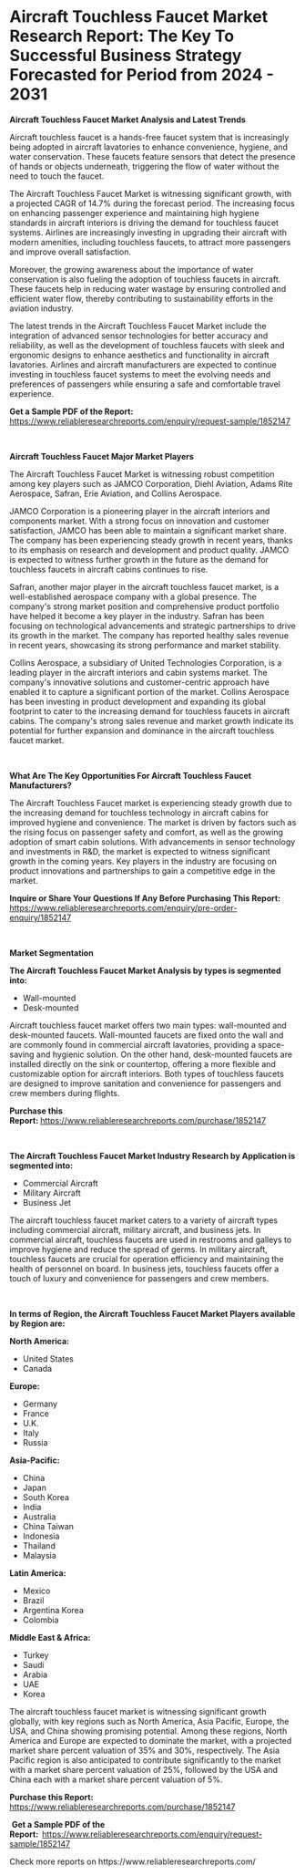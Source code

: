 <p><h1>Aircraft Touchless Faucet Market Research Report: The Key To Successful Business Strategy Forecasted for Period from 2024 - 2031</h1></p><p><strong>Aircraft Touchless Faucet Market Analysis and Latest Trends</strong></p>
<p><p>Aircraft touchless faucet is a hands-free faucet system that is increasingly being adopted in aircraft lavatories to enhance convenience, hygiene, and water conservation. These faucets feature sensors that detect the presence of hands or objects underneath, triggering the flow of water without the need to touch the faucet.</p><p>The Aircraft Touchless Faucet Market is witnessing significant growth, with a projected CAGR of 14.7% during the forecast period. The increasing focus on enhancing passenger experience and maintaining high hygiene standards in aircraft interiors is driving the demand for touchless faucet systems. Airlines are increasingly investing in upgrading their aircraft with modern amenities, including touchless faucets, to attract more passengers and improve overall satisfaction.</p><p>Moreover, the growing awareness about the importance of water conservation is also fueling the adoption of touchless faucets in aircraft. These faucets help in reducing water wastage by ensuring controlled and efficient water flow, thereby contributing to sustainability efforts in the aviation industry.</p><p>The latest trends in the Aircraft Touchless Faucet Market include the integration of advanced sensor technologies for better accuracy and reliability, as well as the development of touchless faucets with sleek and ergonomic designs to enhance aesthetics and functionality in aircraft lavatories. Airlines and aircraft manufacturers are expected to continue investing in touchless faucet systems to meet the evolving needs and preferences of passengers while ensuring a safe and comfortable travel experience.</p></p>
<p><strong>Get a Sample PDF of the Report:&nbsp;</strong> <a href="https://www.reliableresearchreports.com/enquiry/request-sample/1852147">https://www.reliableresearchreports.com/enquiry/request-sample/1852147</a></p>
<p>&nbsp;</p>
<p><strong>Aircraft Touchless Faucet Major Market Players</strong></p>
<p><p>The Aircraft Touchless Faucet Market is witnessing robust competition among key players such as JAMCO Corporation, Diehl Aviation, Adams Rite Aerospace, Safran, Erie Aviation, and Collins Aerospace.</p><p>JAMCO Corporation is a pioneering player in the aircraft interiors and components market. With a strong focus on innovation and customer satisfaction, JAMCO has been able to maintain a significant market share. The company has been experiencing steady growth in recent years, thanks to its emphasis on research and development and product quality. JAMCO is expected to witness further growth in the future as the demand for touchless faucets in aircraft cabins continues to rise.</p><p>Safran, another major player in the aircraft touchless faucet market, is a well-established aerospace company with a global presence. The company's strong market position and comprehensive product portfolio have helped it become a key player in the industry. Safran has been focusing on technological advancements and strategic partnerships to drive its growth in the market. The company has reported healthy sales revenue in recent years, showcasing its strong performance and market stability.</p><p>Collins Aerospace, a subsidiary of United Technologies Corporation, is a leading player in the aircraft interiors and cabin systems market. The company's innovative solutions and customer-centric approach have enabled it to capture a significant portion of the market. Collins Aerospace has been investing in product development and expanding its global footprint to cater to the increasing demand for touchless faucets in aircraft cabins. The company's strong sales revenue and market growth indicate its potential for further expansion and dominance in the aircraft touchless faucet market.</p></p>
<p>&nbsp;</p>
<p><strong>What Are The Key Opportunities For Aircraft Touchless Faucet Manufacturers?</strong></p>
<p><p>The Aircraft Touchless Faucet market is experiencing steady growth due to the increasing demand for touchless technology in aircraft cabins for improved hygiene and convenience. The market is driven by factors such as the rising focus on passenger safety and comfort, as well as the growing adoption of smart cabin solutions. With advancements in sensor technology and investments in R&D, the market is expected to witness significant growth in the coming years. Key players in the industry are focusing on product innovations and partnerships to gain a competitive edge in the market.</p></p>
<p><strong>Inquire or Share Your Questions If Any Before Purchasing This Report:</strong> <a href="https://www.reliableresearchreports.com/enquiry/pre-order-enquiry/1852147">https://www.reliableresearchreports.com/enquiry/pre-order-enquiry/1852147</a></p>
<p>&nbsp;</p>
<p><strong>Market Segmentation</strong></p>
<p><strong>The Aircraft Touchless Faucet Market Analysis by types is segmented into:</strong></p>
<p><ul><li>Wall-mounted</li><li>Desk-mounted</li></ul></p>
<p><p>Aircraft touchless faucet market offers two main types: wall-mounted and desk-mounted faucets. Wall-mounted faucets are fixed onto the wall and are commonly found in commercial aircraft lavatories, providing a space-saving and hygienic solution. On the other hand, desk-mounted faucets are installed directly on the sink or countertop, offering a more flexible and customizable option for aircraft interiors. Both types of touchless faucets are designed to improve sanitation and convenience for passengers and crew members during flights.</p></p>
<p><strong>Purchase this Report:&nbsp;</strong><a href="https://www.reliableresearchreports.com/purchase/1852147">https://www.reliableresearchreports.com/purchase/1852147</a></p>
<p>&nbsp;</p>
<p><strong>The Aircraft Touchless Faucet Market Industry Research by Application is segmented into:</strong></p>
<p><ul><li>Commercial Aircraft</li><li>Military Aircraft</li><li>Business Jet</li></ul></p>
<p><p>The aircraft touchless faucet market caters to a variety of aircraft types including commercial aircraft, military aircraft, and business jets. In commercial aircraft, touchless faucets are used in restrooms and galleys to improve hygiene and reduce the spread of germs. In military aircraft, touchless faucets are crucial for operation efficiency and maintaining the health of personnel on board. In business jets, touchless faucets offer a touch of luxury and convenience for passengers and crew members.</p></p>
<p>&nbsp;</p>
<p><strong>In terms of Region, the Aircraft Touchless Faucet Market Players available by Region are:</strong></p>
<p>
    <p> <strong> North America: </strong>
        <ul>
            <li>United States</li>
            <li>Canada</li>
        </ul>
        </p> 
    <p> <strong> Europe: </strong>
        <ul>
            <li>Germany</li>
            <li>France</li>
            <li>U.K.</li>
            <li>Italy</li>
            <li>Russia</li>
        </ul>
        </p> 
    <p> <strong> Asia-Pacific: </strong>
        <ul>
            <li>China</li>
            <li>Japan</li>
            <li>South Korea</li>
            <li>India</li>
            <li>Australia</li>
            <li>China Taiwan</li>
            <li>Indonesia</li>
            <li>Thailand</li>
            <li>Malaysia</li>
        </ul>
        </p> 
    <p> <strong> Latin America: </strong>
        <ul>
            <li>Mexico</li>
            <li>Brazil</li>
            <li>Argentina Korea</li>
            <li>Colombia</li>
        </ul>
        </p> 
    <p> <strong> Middle East & Africa: </strong>
        <ul>
            <li>Turkey</li>
            <li>Saudi</li>
            <li>Arabia</li>
            <li>UAE</li>
            <li>Korea</li>
        </ul>
    </p>
    </p>
<p><p>The aircraft touchless faucet market is witnessing significant growth globally, with key regions such as North America, Asia Pacific, Europe, the USA, and China showing promising potential. Among these regions, North America and Europe are expected to dominate the market, with a projected market share percent valuation of 35% and 30%, respectively. The Asia Pacific region is also anticipated to contribute significantly to the market with a market share percent valuation of 25%, followed by the USA and China each with a market share percent valuation of 5%.</p></p>
<p><strong>Purchase this Report: </strong><a href="https://www.reliableresearchreports.com/purchase/1852147">https://www.reliableresearchreports.com/purchase/1852147</a></p>
<p>&nbsp;<strong>Get a Sample PDF of the Report:&nbsp;&nbsp;</strong><a href="https://www.reliableresearchreports.com/enquiry/request-sample/1852147">https://www.reliableresearchreports.com/enquiry/request-sample/1852147</a></p>
<p><strong></strong></p>
<p>Check more reports on https://www.reliableresearchreports.com/</p>